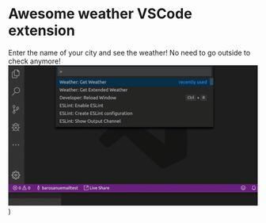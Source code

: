 # Awesome weather VSCode extension

Enter the name of your city and see the weather! No need to go outside to check anymore!
![](https://github.com/Adil091/VSCode_WeatherExtension/blob/master/weatherExtGiff.gif))
